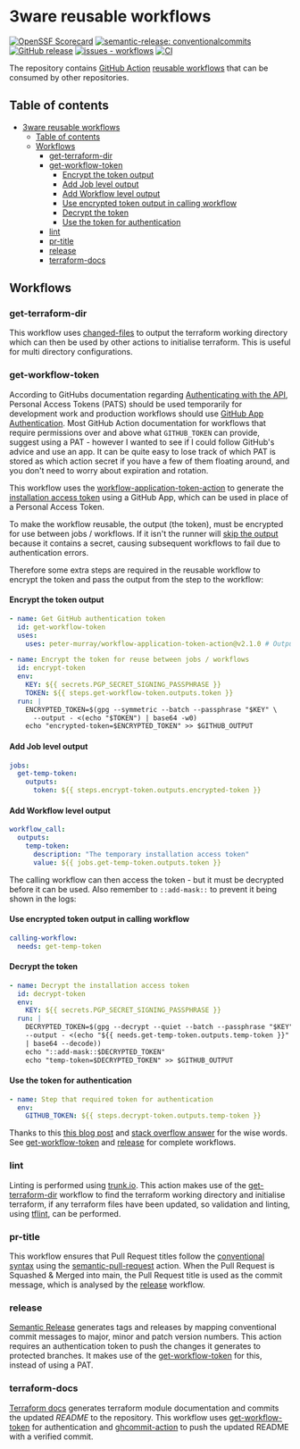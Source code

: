 # 3ware reusable workflows

[![OpenSSF Scorecard](https://api.securityscorecards.dev/projects/github.com/3ware/workflows/badge)](https://api.securityscorecards.dev/projects/github.com/3ware/workflows) [![semantic-release: conventionalcommits](https://img.shields.io/badge/semantic--release-conventionalcommits-blue?logo=semantic-release)](https://github.com/semantic-release/semantic-release) [![GitHub release](https://img.shields.io/github/release/3ware/workflows?include_prereleases=&sort=semver&color=yellow)](https://github.com/3ware/workflows/releases/) [![issues - workflows](https://img.shields.io/github/issues/3ware/workflows)](https://github.com/3ware/workflows/issues) [![CI](https://img.shields.io/github/actions/workflow/status/3ware/workflows/lint.yaml?label=CI&logo=githubactions&logoColor=white)](https://github.com/3ware/workflows/actions/workflows/wait-for-checks.yaml)

The repository contains [GitHub Action](https://docs.github.com/en/actions) [reusable workflows](https://docs.github.com/en/actions/using-workflows/reusing-workflows) that can be consumed by other repositories.

## Table of contents

- [3ware reusable workflows](#3ware-reusable-workflows)
  - [Table of contents](#table-of-contents)
  - [Workflows](#workflows)
    - [get-terraform-dir](#get-terraform-dir)
    - [get-workflow-token](#get-workflow-token)
      - [Encrypt the token output](#encrypt-the-token-output)
      - [Add Job level output](#add-job-level-output)
      - [Add Workflow level output](#add-workflow-level-output)
      - [Use encrypted token output in calling workflow](#use-encrypted-token-output-in-calling-workflow)
      - [Decrypt the token](#decrypt-the-token)
      - [Use the token for authentication](#use-the-token-for-authentication)
    - [lint](#lint)
    - [pr-title](#pr-title)
    - [release](#release)
    - [terraform-docs](#terraform-docs)

## Workflows

### get-terraform-dir

This workflow uses [changed-files](https://github.com/tj-actions/changed-files) to output the terraform working directory which can then be used by other actions to initialise terraform. This is useful for multi directory configurations.

### get-workflow-token

According to GitHubs documentation regarding [Authenticating with the API](https://docs.github.com/en/authentication/keeping-your-account-and-data-secure/about-authentication-to-github#authenticating-with-the-api), Personal Access Tokens (PATS) should be used temporarily for development work and production workflows should use [GitHub App Authentication](https://docs.github.com/en/developers/apps/building-github-apps/authenticating-with-github-apps). Most GitHub Action documentation for workflows that require permissions over and above what `GITHUB_TOKEN` can provide, suggest using a PAT - however I wanted to see if I could follow GitHub's advice and use an app. It can be quite easy to lose track of which PAT is stored as which action secret if you have a few of them floating around, and you don't need to worry about expiration and rotation.

This workflow uses the [workflow-application-token-action](https://github.com/marketplace/actions/workflow-application-token-action) to generate the [installation access token](https://docs.github.com/en/developers/apps/building-github-apps/authenticating-with-github-apps#authenticating-as-an-installation) using a GitHub App, which can be used in place of a Personal Access Token.

To make the workflow reusable, the output (the token), must be encrypted for use between jobs / workflows. If it isn't the runner will [skip the output](https://docs.github.com/en/actions/using-jobs/defining-outputs-for-jobs#overview) because it contains a secret, causing subsequent workflows to fail due to authentication errors.

Therefore some extra steps are required in the reusable workflow to encrypt the token and pass the output from the step to the workflow:

#### Encrypt the token output

```yaml
- name: Get GitHub authentication token
  id: get-workflow-token
  uses:
    uses: peter-murray/workflow-application-token-action@v2.1.0 # Output is 'token'

- name: Encrypt the token for reuse between jobs / workflows
  id: encrypt-token
  env:
    KEY: ${{ secrets.PGP_SECRET_SIGNING_PASSPHRASE }}
    TOKEN: ${{ steps.get-workflow-token.outputs.token }}
  run: |
    ENCRYPTED_TOKEN=$(gpg --symmetric --batch --passphrase "$KEY" \
      --output - <(echo "$TOKEN") | base64 -w0)
    echo "encrypted-token=$ENCRYPTED_TOKEN" >> $GITHUB_OUTPUT
```

#### Add Job level output

```yaml
jobs:
  get-temp-token:
    outputs:
      token: ${{ steps.encrypt-token.outputs.encrypted-token }}
```

#### Add Workflow level output

```yaml
workflow_call:
  outputs:
    temp-token:
      description: "The temporary installation access token"
      value: ${{ jobs.get-temp-token.outputs.token }}
```

The calling workflow can then access the token - but it must be decrypted before it can be used. Also remember to `::add-mask::` to prevent it being shown in the logs:

#### Use encrypted token output in calling workflow

```yaml
calling-workflow:
  needs: get-temp-token
```

#### Decrypt the token

```yaml
- name: Decrypt the installation access token
  id: decrypt-token
  env:
    KEY: ${{ secrets.PGP_SECRET_SIGNING_PASSPHRASE }}
  run: |
    DECRYPTED_TOKEN=$(gpg --decrypt --quiet --batch --passphrase "$KEY" \
    --output - <(echo "${{ needs.get-temp-token.outputs.temp-token }}" \
    | base64 --decode))
    echo "::add-mask::$DECRYPTED_TOKEN"
    echo "temp-token=$DECRYPTED_TOKEN" >> $GITHUB_OUTPUT
```

#### Use the token for authentication

```yaml
- name: Step that required token for authentication
  env:
    GITHUB_TOKEN: ${{ steps.decrypt-token.outputs.temp-token }}
```

Thanks to this [this blog post](https://nitratine.net/blog/post/how-to-pass-secrets-between-runners-in-github-actions/) and [stack overflow answer](https://stackoverflow.com/a/75387551/18073694) for the wise words. See [get-workflow-token](https://github.com/3ware/workflows/blob/main/.github/workflows/get-workflow-token.yaml) and [release](https://github.com/3ware/workflows/blob/main/.github/workflows/semantic-release.yaml) for complete workflows.

### lint

Linting is performed using [trunk.io](https://github.com/trunk-io/trunk-action). This action makes use of the [get-terraform-dir](#get-terraform-dir) workflow to find the terraform working directory and initialise terraform, if any terraform files have been updated, so validation and linting, using [tflint](https://github.com/terraform-linters/tflint), can be performed.

### pr-title

This workflow ensures that Pull Request titles follow the [conventional syntax](https://www.conventionalcommits.org/en/v1.0.0-beta.2/) using the [semantic-pull-request](https://github.com/marketplace/actions/semantic-pull-request) action. When the Pull Request is Squashed & Merged into main, the Pull Request title is used as the commit message, which is analysed by the [release](#release) workflow.

### release

[Semantic Release](https://github.com/marketplace/actions/action-for-semantic-release) generates tags and releases by mapping conventional commit messages to major, minor and patch version numbers. This action requires an authentication token to push the changes it generates to protected branches. It makes use of the [get-workflow-token](#get-workflow-token) for this, instead of using a PAT.

### terraform-docs

[Terraform docs](https://github.com/marketplace/actions/terraform-docs-gh-actions) generates terraform module documentation and commits the updated _README_ to the repository. This workflow uses [get-workflow-token](#get-workflow-token) for authentication and [ghcommit-action](https://github.com/planetscale/ghcommit-action) to push the updated README with a verified commit.
